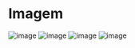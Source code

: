 # Imagem
![image](https://github.com/user-attachments/assets/d16aca61-de8a-43e6-a9bf-88dbd70b6eaf)
![image](https://github.com/user-attachments/assets/10c1961e-e7b4-4f2b-b32e-134ee58a4d88)
![image](https://github.com/user-attachments/assets/14b6d110-bba7-43e1-bcbb-e1c8aa6efb2e)
![image](https://github.com/user-attachments/assets/69eaa67b-486f-4f5e-802a-a2758a04e13c)
